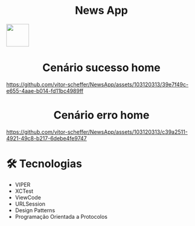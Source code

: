 <h1 align="center">News App</h1>

<div style="display: flex">
  <img align="center" style="width: 60px" src="https://github.com/vitor-scheffer/NewsApp/assets/103120313/07ecc4ca-cd2f-4d42-8c8d-bd00b4e5cc5e" />
</div>

<h1 align="center">Cenário sucesso home</h1>

https://github.com/vitor-scheffer/NewsApp/assets/103120313/39e7f49c-e655-4aae-b014-fd11bc4989ff

<h1 align="center">Cenário erro home</h1>

https://github.com/vitor-scheffer/NewsApp/assets/103120313/c39a2511-4921-49c8-b217-6debe4fe9747

# 🛠️ Tecnologias

<ul>
  <li>VIPER</li>
  <li>XCTest</li>
  <li>ViewCode</li>
  <li>URLSession</li>
  <li>Design Patterns</li>
  <li>Programação Orientada a Protocolos</li>
</ul>
